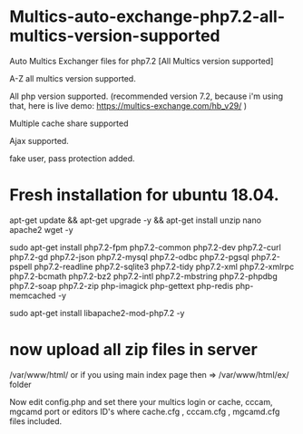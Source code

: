 # Multics-auto-exchange-php7.2-all-multics-version-supported
Auto Multics Exchanger files for php7.2 [All Multics version supported]

A-Z all multics version supported.

All php version supported. (recommended version 7.2, because i'm using that, here is live demo: https://multics-exchange.com/hb_v29/ )

Multiple cache share supported

Ajax supported.

fake user, pass protection added.

# Fresh installation for ubuntu 18.04.

apt-get update && apt-get upgrade -y && apt-get install unzip nano apache2 wget -y

sudo apt-get install php7.2-fpm php7.2-common php7.2-dev php7.2-curl php7.2-gd php7.2-json php7.2-mysql php7.2-odbc php7.2-pgsql php7.2-pspell php7.2-readline php7.2-sqlite3 php7.2-tidy php7.2-xml php7.2-xmlrpc php7.2-bcmath php7.2-bz2 php7.2-intl php7.2-mbstring php7.2-phpdbg php7.2-soap php7.2-zip php-imagick php-gettext php-redis php-memcached -y

sudo apt-get install libapache2-mod-php7.2 -y

# now upload all zip files in server

/var/www/html/  or  if you using main index page then => /var/www/html/ex/ folder

Now edit config.php and set there your multics login or cache, cccam, mgcamd port or editors ID's where cache.cfg , cccam.cfg , mgcamd.cfg files included.
